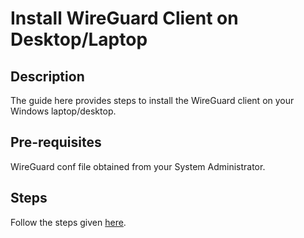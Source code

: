 # Install WireGuard Client on Desktop/Laptop

## Description

The guide here provides steps to install the WireGuard client on your Windows laptop/desktop.

## Pre-requisites

WireGuard conf file obtained from your System Administrator.

## Steps

Follow the steps given [here](https://github.com/mosip/documentation/blob/1.2.0/docs/wireguard-client-installation-guide.md).

